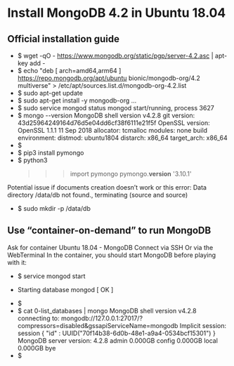 # Install MongoDB 4.2 in Ubuntu 18.04

## Official installation guide

- $ wget -qO - https://www.mongodb.org/static/pgp/server-4.2.asc | apt-key add -
- $ echo "deb [ arch=amd64,arm64 ] https://repo.mongodb.org/apt/ubuntu bionic/mongodb-org/4.2 multiverse" > /etc/apt/sources.list.d/mongodb-org-4.2.list
- $ sudo apt-get update
- $ sudo apt-get install -y mongodb-org
  ...
- $ sudo service mongod status
  mongod start/running, process 3627
- $ mongo --version
  MongoDB shell version v4.2.8
  git version: 43d25964249164d76d5e04dd6cf38f6111e21f5f
  OpenSSL version: OpenSSL 1.1.1 11 Sep 2018
  allocator: tcmalloc
  modules: none
  build environment:
  distmod: ubuntu1804
  distarch: x86_64
  target_arch: x86_64
- $
- $ pip3 install pymongo
- $ python3
  > > > import pymongo
  > > > pymongo.**version**
  > > > '3.10.1'

Potential issue if documents creation doesn’t work or this error: Data directory /data/db not found., terminating (source and source)

- $ sudo mkdir -p /data/db

## Use “container-on-demand” to run MongoDB

Ask for container Ubuntu 18.04 - MongoDB
Connect via SSH
Or via the WebTerminal
In the container, you should start MongoDB before playing with it:

- $ service mongod start

* Starting database mongod [ OK ]

- $
- $ cat 0-list_databases | mongo
  MongoDB shell version v4.2.8
  connecting to: mongodb://127.0.0.1:27017/?compressors=disabled&gssapiServiceName=mongodb
  Implicit session: session { "id" : UUID("70f14b38-6d0b-48e1-a9a4-0534bcf15301") }
  MongoDB server version: 4.2.8
  admin 0.000GB
  config 0.000GB
  local 0.000GB
  bye
- $
